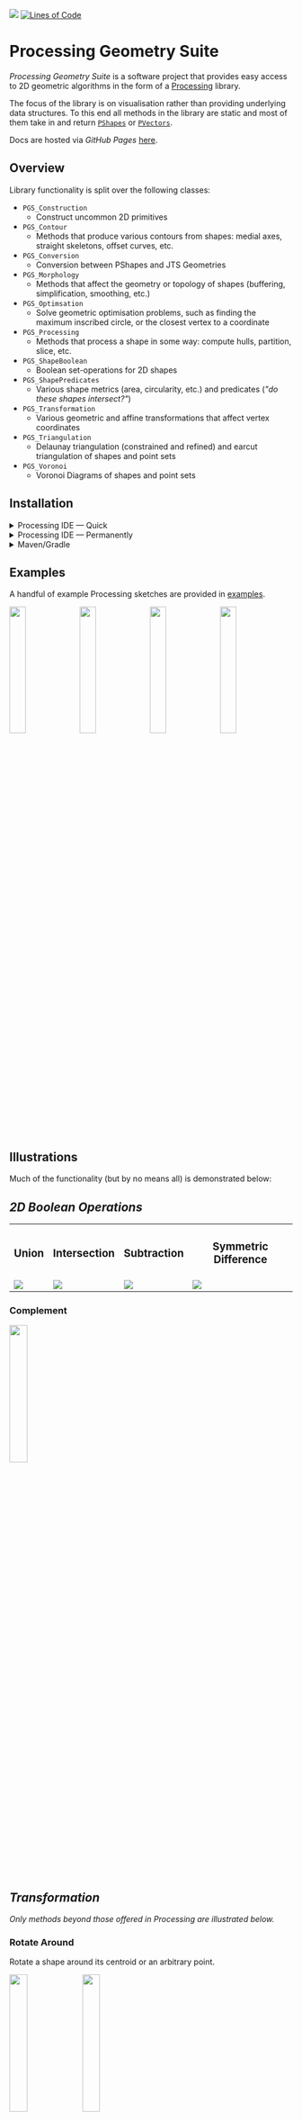 [![](https://jitpack.io/v/micycle1/PGS.svg)](https://jitpack.io/#micycle1/PGS) [![Lines of Code](https://sonarcloud.io/api/project_badges/measure?project=micycle1_PTS&metric=ncloc)](https://sonarcloud.io/dashboard?id=micycle1_PTS)

# Processing Geometry Suite

*Processing Geometry Suite* is a software project that provides easy access to 2D geometric algorithms in the form of a [Processing](https://processing.org/) library.

The focus of the library is on visualisation rather than providing underlying data structures. To this end all methods in the library are static and most of them take in and return [`PShapes`](https://processing.org/reference/PShape.html) or [`PVectors`](https://processing.org/reference/PVector.html).

Docs are hosted via *GitHub Pages* [here](https://micycle1.github.io/PGS/).

## **Overview**

Library functionality is split over the following classes:

* `PGS_Construction`
  * Construct uncommon 2D primitives
* `PGS_Contour`
  * Methods that produce various contours from shapes: medial axes, straight skeletons, offset curves, etc.
* `PGS_Conversion`
  * Conversion between PShapes and JTS Geometries 
* `PGS_Morphology`
  * Methods that affect the geometry or topology of shapes (buffering, simplification, smoothing, etc.)
* `PGS_Optimsation`
  * Solve geometric optimisation problems, such as finding the maximum inscribed circle, or the closest vertex to a coordinate
* `PGS_Processing`
  * Methods that process a shape in some way: compute hulls, partition, slice, etc. 
* `PGS_ShapeBoolean`
  * Boolean set-operations for 2D shapes
* `PGS_ShapePredicates`
  * Various shape metrics (area, circularity, etc.) and predicates (*"do these shapes intersect?"*)
* `PGS_Transformation`
  * Various geometric and affine transformations that affect vertex coordinates
* `PGS_Triangulation`
  * Delaunay triangulation (constrained and refined) and earcut triangulation of shapes and point sets
* `PGS_Voronoi`
  * Voronoi Diagrams of shapes and point sets

## **Installation**

<details><summary>Processing IDE — Quick</summary>
<p>

Download the latest *PGS.jar* from [releases](https://github.com/micycle1/PGS/releases) and simply drag-and-drop it onto the [Processing IDE](https://processing.org/reference/environment/).
</p>
</details>

<details><summary>Processing IDE — Permanently</summary>
<p>

Download the latest *PGS.jar* from [releases](https://github.com/micycle1/PGS/releases) and save it to `Documents\Processing\libraries\PGS\library`.

Result: `Documents\Processing\libraries\PGS\library\PGS.jar`.

(Note the *.jar* and the folder **must** be called `PGS` — rename the .jar if this is not the case).
</p>
</details>

<details><summary>Maven/Gradle</summary>
<p>

PGS is hosted as an artifact for use in Maven or Gradle projects via [Jitpack](https://jitpack.io/#micycle1/PGS) — follow the instructions there (very easy). 
</p>
</details>

## **Examples**

A handful of example Processing sketches are provided in [examples](https://github.com/micycle1/PGS/tree/master/examples).

<p float="middle">
  <img src="resources/examples/drawOffsetCurves.png" alt="" width="24%"/>
  <img src="resources/examples/partitionSmooth.png" alt="" width="24%"/>
  <img src="resources/examples/triangulate.png" alt="" width="24%"/>
  <img src="resources/examples/minkShearLetters.png" alt="" width="24%"/>
</p>


## **Illustrations**

Much of the functionality (but by no means all) is demonstrated below:

## *2D Boolean Operations*

<table>
  <tr>
    <td align="center" valign="center"><h3>Union</td>
    <td align="center" valign="center"><h3>Intersection</td>
    <td align="center" valign="center"><h3>Subtraction</td>
    <td align="center" valign="center"><h3>Symmetric Difference</td>
  </tr>
  <tr>
    <td valign="top"><img src="resources/boolean/union.gif"></td>
    <td valign="top"><img src="resources/boolean/intersect.gif"></td>
    <td valign="top"><img src="resources/boolean/subtract.gif"></td>
    <td valign="top" ><img src="resources/boolean/symDifference.gif"></td>
  </tr>
</table>

### Complement
<img src="resources/boolean/complement.png" alt="" width="25%"/>

## *Transformation*

*Only methods beyond those offered in Processing are illustrated below.*

### Rotate Around
Rotate a shape around its centroid or an arbitrary point.

<p float="middle">
  <img src="resources/transform/rotateCenter.gif" alt="" width="25%"/>
  <img src="resources/transform/rotate.gif" alt="" width="25%"/>
</p>

### Translate To
Translate a shape such that its centroid matches some position.

<img src="resources/transform/translateTo.gif" alt="" width="25%"/>

### Touch Scale
Scale one shape such that it touches another.

<img src="resources/transform/touchScale.gif" alt="" width="25%"/>

### Homothetic Transformation
Projection-transform a shape with respect to a fixed point.

<img src="resources/transform/homothetic.gif" alt="" width="25%"/>

## *Geometric Predicates & Metrics*

<table table-layout="fixed">
  <tr>
    <td align="center" valign="center"><h3>Intersects</td>
    <td align="center" valign="center"><h3>Contains Shape</td>
    <td align="center" valign="center"><h3>Contains Point</td>
  </tr>
  <tr>
    <td valign="top" align="center" width="33%"> <img src="resources/predicate/intersect.gif"><br>Do shapes intersect with each other?</td>
    <td valign="top" align="center" width="33%"><img src="resources/predicate/contains.gif"><br>Does one shape fully contain another?</td>
    <td valign="top" align="center" width="33%"><img src="resources/predicate/containsPoint.gif"><br>For individual points and point sets.</td>
</table>


### Metrics
* Length
* Circularity
* Similarity
* Holes
* Is simple?
* Is convex?
* Distance
* Area
* Centroid

## *Contour*

### Medial Axis
Medial axis transform with feature pruning via distance, area or *axial angle*. 

<p float="middle">
  <img src="resources/contour/medialAxis.gif" alt="" width="25%"/>
  <img src="resources/contour/medialAxis.png" alt="" width="25%"/>
</p>

### Straight Skeleton
<p float="middle">
  <img src="resources/contour/straightSkeleton.png" alt="" width="25%"/>
</p>

### Isolines (topographic contour lines)
Isolines from intra-shape euclidean distance, or point sets.

<p float="middle">
  <img src="resources/contour/isolines.gif" alt="" width="25%"/>
  <img src="resources/contour/isolines2.gif" alt="" width="25%"/>
</p>


### Offset Curves
Inner and exterior offset curves; based on *miter*, *bevel* or *round* offset styles. 

<p float="middle">
  <img src="resources/contour/miteredInterior.gif" alt="" width="25%"/>
  <img src="resources/contour/miteredExterior.gif" alt="" width="25%"/>
</p>

### Voronoi Diagram
Point site voronoi diagrams from shape vertices.

<p float="middle">
  <img src="resources/contour/voronoi.gif" alt="" width="25%"/>
  <img src="resources/contour/voronoi1.png" alt="" width="25%"/>
</p>

### Circle Site Voronoi Diagram
Circle-site voronoi diagrams via point-site approximation.
<p float="middle">
  <img src="resources/contour/voronoiCircles.gif" alt="" width="25%"/>
  <img src="resources/contour/voronoiCircles.png" alt="" width="25%"/>
</p>

### Delaunay Triangulation
Constrained & refined *Delaunay triangulation* of shapes and point sets.

<p float="middle">
  <img src="resources/contour/triangulation1.png" alt="" width="25%"/>
  <img src="resources/contour/triangulation2.png" alt="" width="25%"/>
</p>

### Poisson Delaunay Triangulation
*Delaunay triangulation* of shapes where *steiner points* generated by poisson disk sampling are inserted.

<img src="resources/contour/poissonTriangulation.gif" alt="" width="25%"/>

### Earcut Triangulation
<p float="middle">
  <img src="resources/contour/earCut.png" alt="" width="25%"/>
  <img src="resources/contour/earCut2.png" alt="" width="25%"/>
</p>

## *Morphology*

### Buffer
<img src="resources/morphology/buffer.gif" alt="" width="25%"/>


### Erosion-Dilation
A negative followed by a positive buffer (in a single operation).

<img src="resources/morphology/erosionDilation.gif" alt="" width="25%"/>

### Minkowski Addition
Minkowski sum and difference (a.k.a buffer one shape using another shape; pictured: buffering using a rotating & growing triangle).
<p float="middle">
  <img src="resources/morphology/minkSum.gif" alt="" width="25%"/>
  <img src="resources/morphology/minkDiff.gif" alt="" width="25%"/>
</p>

### Simplification
<img src="resources/morphology/simplifyVW.gif" alt="" width="25%"/>

### Smoothing
<img src="resources/morphology/smooth.gif" alt="" width="25%"/>

### Gaussian Smoothing
<img src="resources/morphology/gaussianSmooth.gif" alt="" width="25%"/>

### Rounding

<p float="middle">
  <img src="resources/morphology/round.gif" alt="" width="25%"/>
  <img src="resources/morphology/round2.gif" alt="" width="25%"/>
</p>

## *Geometry Processing*

### Point on Perimeter
Find a point some fraction along the perimeter of a shape (with perpendicular offset).

<img src="resources/geometry_processing/pointOnPerimeter.gif" alt="" width="25%"/>

### Points on Perimeter
Find *N* points (evenly distributed) along the perimeter of a shape, or points every *D* distance (with optional perpendicular offset).

<p float="middle">
  <img src="resources/geometry_processing/pointsOnPerimeter.gif" alt="" width="25%"/>
  <img src="resources/geometry_processing/pointsOnPerimeter2.gif" alt="" width="25%"/>
</p>

### Partitioning
Partition a shape into simple (convex) polygons.

<p float="middle">
  <img src="resources/geometry_processing/decompose1.png" alt="" width="25%"/>
  <img src="resources/geometry_processing/decompose2.png" alt="" width="25%"/>
</p>

### Splitting
Subdivide (recursively) a shape into quadrants

<img src="resources/geometry_processing/split.gif" alt="" width="25%"/>

### Slicing
Slice a shape in two along a given line

<img src="resources/geometry_processing/slice.gif" alt="" width="25%"/>

### Densification
<img src="resources/geometry_processing/densify.gif" alt="" width="25%"/>

### Constrained Random Point Set
Generate constrained random point sets where all points lie within a shape. Points can be distributed entirely randomly or according to grid with configurable tightness.

<p float="middle">
  <img src="resources/geometry_processing/randomGridPoints.gif" alt="" width="25%"/>
    <img src="resources/geometry_processing/randomGridPoints2.gif" alt="" width="25%"/>
</p>

### Envelope
<img src="resources/geometry_processing/envelope.png" alt="" width="25%"/>

### Concave Hull
Concave hull of point sets.
<p float="middle">
  <img src="resources/morphology/concaveHull.gif" alt="" width="25%"/>
  <img src="resources/morphology/concaveHull2.gif" alt="" width="25%"/>
</p>

### Convex Hull
<img src="resources/morphology/convexHull.png" alt="" width="25%"/>

### Snap Hull
A convex hull with some level of shape-feature snapping.

<img src="resources/morphology/snapHull.gif" alt="" width="25%"/>

### Shape Intersection
Find all points of intersection between two shapes.

<img src="resources/geometry_processing/shapeIntersection.gif" alt="" width="25%"/>

### Segment Set Intersection

Find all points of intersection between a collection of line segments.

<p float="middle">
  <img src="resources/geometry_processing/segmentIntersection.png" alt="" width="25%"/>
  <img src="resources/geometry_processing/segmentIntersection2.png" alt="" width="25%"/>
</p>

## *Geometric Optimisation*

### Closest Point
<img src="resources/pgs/closestVertex.gif" alt="" width="25%"/>

### Maximum Inscribed Circle
<img src="resources/pgs/inscribedCircle.gif" alt="" width="25%"/>

### Maximum Inscribed Rectangle
Maximum inscribed axis-aligned rectangle of convex shapes.

<p float="middle">
  <img src="resources/optimisation/mir1.png" alt="" width="25%"/>
  <img src="resources/optimisation/mir2.png" alt="" width="25%"/>
</p>

### Minimum Bounding Circle

<p float="middle">
  <img src="resources/pgs/minimumBoundingCircle.png" alt="" width="25%"/>
  <img src="resources/optimisation/mbc2.png" alt="" width="25%"/>
</p>

### Minimum Bounding Ellipse

<p float="middle">
  <img src="resources/optimisation/mbe1.png" alt="" width="25%"/>
  <img src="resources/optimisation/mbe2.png" alt="" width="25%"/>
</p>

### Minimum Bounding Rectangle
<img src="resources/pgs/minimumBoundingRectangle.png" alt="" width="25%"/>

### Problem of Apollonius

<p float="middle">
  <img src="resources/optimisation/apollonius1.gif" alt="" width="25%"/>
  <img src="resources/optimisation/apollonius2.gif" alt="" width="25%"/>
</p>

## *Construction*

### Supercircle
Generate *supercircles*, with a configurable constant.

<img src="resources/pgs/superCircle.gif" alt="" width="25%"/>

### Supershape

<img src="resources/pgs/supershape.gif" alt="" width="25%"/>


### Star

<p float="middle">
  <img src="resources/pgs/star.gif" alt="" width="25%"/>
  <img src="resources/pgs/star2.gif" alt="" width="25%"/>
</p>

### Random Polygon
Generate a random convex n-gon

<img src="resources/pgs/randomPolygon.gif" alt="" width="25%"/>